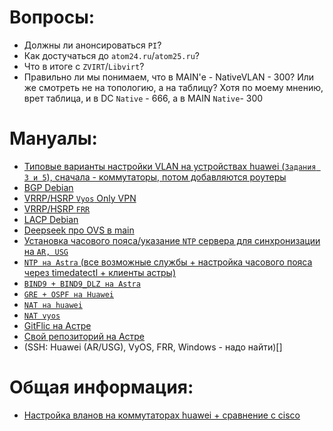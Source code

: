 # Вопросы:
 - Должны ли анонсироваться `PI`?
 - Как достучаться до `atom24.ru`/`atom25.ru`?
 - Что в итоге с `ZVIRT`/`Libvirt`?
 - Правильно ли мы понимаем, что в MAIN'е - NativeVLAN - 300? Или же смотреть не на топологию, а на таблицу? Хотя по моему мнению, врет таблица, и в DC `Native` - 666, а в MAIN `Native`- 300
# Мануалы:
- [Типовые варианты настройки VLAN на устройствах huawei (`Задания 3 и 5`), сначала - коммутаторы, потом добавляются роутеры](https://support.huawei.com/enterprise/ru/doc/EDOC1000069520/b699322c/typical-vlan-configuration)
- [BGP Debian](https://docs.frrouting.org/en/latest/bgp.html)
- [VRRP/HSRP `Vyos` Only VPN](https://docs.vyos.io/en/latest/configuration/highavailability/index.html)
- [VRRP/HSRP `FRR`](https://docs.frrouting.org/en/latest/vrrp.html)
- [LACP Debian](https://wiki.debian.org/Bonding#Shutdown_.2F_Unconfigure_Existing_Interfaces)
- [Deepseek про OVS в main](https://github.com/dhxgc/as25-writeups/blob/main/ai/OVS-main.md)
- [Установка часового пояса/указание `NTP` сервера для синхронизации на `AR, USG`](https://admin-gu.ru/device/huawei/nastrojka-ntp-timezone-daty-i-vremeni-na-huawei)
- [`NTP на Astra` (все возможные службы + настройка часового пояса через timedatectl + клиенты астры)](https://wiki.astralinux.ru/pages/viewpage.action?pageId=27361687)
- [`BIND9 + BIND9_DLZ на Astra`](https://wiki.astralinux.ru/pages/viewpage.action?pageId=27362248)
- [`GRE + OSPF на Huawei`](https://support.huawei.com/enterprise/en/doc/EDOC0100585934/55280d46/example-for-configuring-a-gre-tunnel-and-ospf-on-the-tunnel-to-implement-interworking#EN-US_TASK_0177893299)
- [`NAT на huawei`](https://support.huawei.com/enterprise/en/doc/EDOC1100034071/e96c0933/example-for-configuring-nat)
- [`NAT vyos`](https://docs.vyos.io/en/latest/configuration/nat/index.html)
- [GitFlic на Астре](https://docs.gitflic.ru/setup/gitflic_app/astra_setup_and_start/?ysclid=m7qozzn18s415352616#postgresql)
- [Свой репозиторий на Астре](https://wiki.astralinux.ru/pages/viewpage.action?pageId=3277393&ysclid=m7qp7rnp4q112377109)
- (SSH: Huawei (AR/USG), VyOS, FRR, Windows - надо найти)[]
# Общая информация:
- [Настройка вланов на коммутаторах huawei + сравнение с cisco](https://habr.com/ru/articles/153401/)
